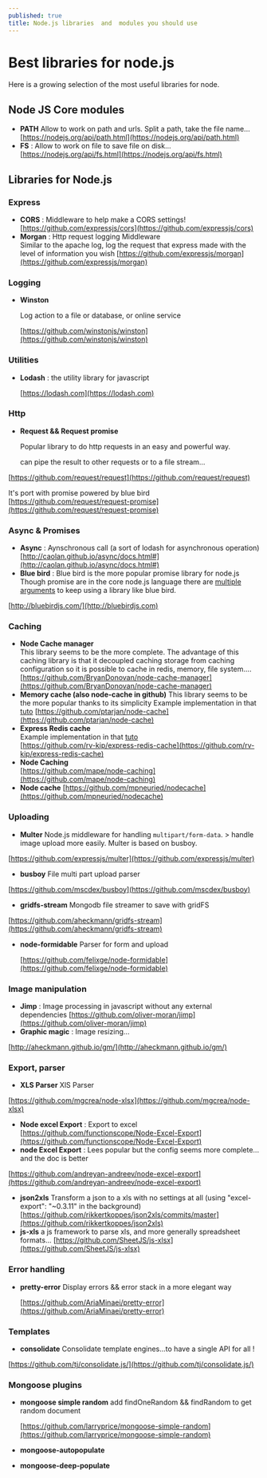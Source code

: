 ```yaml
---
published: true
title: Node.js libraries  and  modules you should use
---
```


# Best libraries for node.js

Here is a growing selection of the most useful libraries for node.

## Node JS Core modules

* **PATH** Allow to work on path and urls. Split a path, take the file name...\
  [https://nodejs.org/api/path.html](https://nodejs.org/api/path.html)
* **FS** : Allow to work on file to save file on disk...\
  [https://nodejs.org/api/fs.html](https://nodejs.org/api/fs.html)

## Libraries for Node.js

### Express

* **CORS** : Middleware to help make a CORS settings!\
  [https://github.com/expressjs/cors](https://github.com/expressjs/cors)
* **Morgan** : Http request logging Middleware\
  Similar to the apache log, log the request that express made with the level of information you wish [https://github.com/expressjs/morgan](https://github.com/expressjs/morgan)

### Logging

*   **Winston**   &#x20;

    Log action to a file or database, or online service

    [https://github.com/winstonjs/winston](https://github.com/winstonjs/winston)

### Utilities

*   **Lodash** : the utility library for javascript   &#x20;

    [https://lodash.com](https://lodash.com)

### Http

*   **Request && Request promise**   &#x20;

    Popular library to do http requests in an easy and powerful way.

    can pipe the result to other requests or to a file stream...

[https://github.com/request/request](https://github.com/request/request)

It's port with promise powered by blue bird [https://github.com/request/request-promise](https://github.com/request/request-promise)

### Async & Promises

* **Async** : Aynschronous call (a sort of lodash for asynchronous operation) [http://caolan.github.io/async/docs.html#](http://caolan.github.io/async/docs.html#)
* **Blue bird** : Blue bird is the more popular promise library for node.js Though promise are in the core node.js language there are [multiple arguments](http://stackoverflow.com/questions/34960886/are-there-still-reasons-to-use-promise-libraries-like-q-or-bluebird-now-that-we) to keep using a library like blue bird.

[http://bluebirdjs.com/](http://bluebirdjs.com)

### Caching

* **Node Cache manager**\
  This library seems to be the more complete. The advantage of this caching library is that it decoupled caching storage from caching configuration so it is possible to cache in redis, memory, file system.... [https://github.com/BryanDonovan/node-cache-manager](https://github.com/BryanDonovan/node-cache-manager)
* **Memory cache (also node-cache in github)** This library seems to be the more popular thanks to its simplicity Example implementation in that [tuto](https://goenning.net/2016/02/10/simple-server-side-cache-for-expressjs) [https://github.com/ptarjan/node-cache](https://github.com/ptarjan/node-cache)
* **Express Redis cache**\
  Example implementation in that [tuto](https://goenning.net/2016/02/10/simple-server-side-cache-for-expressjs)\
  [https://github.com/rv-kip/express-redis-cache](https://github.com/rv-kip/express-redis-cache)
* **Node Caching**\
  [https://github.com/mape/node-caching](https://github.com/mape/node-caching)
* **Node cache** [https://github.com/mpneuried/nodecache](https://github.com/mpneuried/nodecache)

### Uploading

* **Multer** Node.js middleware for handling `multipart/form-data`. > handle image upload more easily. Multer is based on busboy.

[https://github.com/expressjs/multer](https://github.com/expressjs/multer)

* **busboy** File multi part upload parser

[https://github.com/mscdex/busboy](https://github.com/mscdex/busboy)

* **gridfs-stream** Mongodb file streamer to save with gridFS

[https://github.com/aheckmann/gridfs-stream](https://github.com/aheckmann/gridfs-stream)

*   **node-formidable** Parser for form and upload   &#x20;

    [https://github.com/felixge/node-formidable](https://github.com/felixge/node-formidable)

### Image manipulation

* **Jimp** : Image processing in javascript without any external dependencies [https://github.com/oliver-moran/jimp](https://github.com/oliver-moran/jimp)
* **Graphic magic** : Image resizing...

[http://aheckmann.github.io/gm/](http://aheckmann.github.io/gm/)

### Export, parser

* **XLS Parser**  XlS Parser

[https://github.com/mgcrea/node-xlsx](https://github.com/mgcrea/node-xlsx)

* **Node excel Export** : Export to excel\
  [https://github.com/functionscope/Node-Excel-Export](https://github.com/functionscope/Node-Excel-Export)
* **node Excel Export** : Lees popular but the config seems more complete... and the doc is better

[https://github.com/andreyan-andreev/node-excel-export](https://github.com/andreyan-andreev/node-excel-export)

* **json2xls** Transform a json to a xls with no settings at all (using "excel-export": "\~0.3.11" in the background) [https://github.com/rikkertkoppes/json2xls/commits/master](https://github.com/rikkertkoppes/json2xls)
* **js-xls** a js framework to parse xls, and more generally spreadsheet formats... [https://github.com/SheetJS/js-xlsx](https://github.com/SheetJS/js-xlsx)

### Error handling

*   **pretty-error** Display errors && error stack in a more elegant way    &#x20;

    [https://github.com/AriaMinaei/pretty-error](https://github.com/AriaMinaei/pretty-error)

### Templates

* **consolidate** Consolidate template engines...to have a  single API for all !

[https://github.com/tj/consolidate.js/](https://github.com/tj/consolidate.js/)

### Mongoose plugins

*   **mongoose simple random** add findOneRandom && findRandom to get random document

    [https://github.com/larryprice/mongoose-simple-random](https://github.com/larryprice/mongoose-simple-random)
* **mongoose-autopopulate**
* **mongoose-deep-populate**
